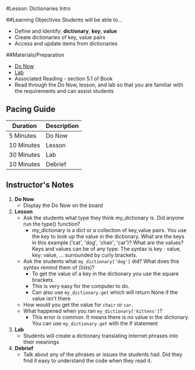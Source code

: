 #Lesson: Dictionaries Intro

##Learning Objectives
Students will be able to...

* Define and Identify: **dictionary**, **key**, **value**
* Create dictionaries of key, value pairs
* Access and update items from dictionaries

##Materials/Preparation
* [Do Now]
* [Lab]
* Associated Reading - section 5.1 of Book
*  Read through the Do Now, lesson, and lab so that you are familiar with the requirements and can assist students

## Pacing Guide
| **Duration**   | **Description** |
| ---------- | ----------- |
| 5 Minutes  | Do Now      |
| 10 Minutes | Lesson      |
| 30 Minutes | Lab         |
| 10 Minutes | Debrief     |

## Instructor's Notes

1. **Do Now**
    * Display the Do Now on the board
2. **Lesson**
	* Ask the students what type they think my_dictionary is. Did anyone run the type() function? 
		* my_dictionary is a dict or a collection of key,value pairs. You use the key to look up the value in the dictionary. What are the keys in this example ('cat', 'dog', 'chair', 'car')? What are the values? Keys and values can be of any type. The syntax is key : value, key: value, ... surrounded by curly brackets. 
	* Ask the students what `my_dictionary['dog']` did? What does this syntax remind them of (lists)?
		* To get the value of a key in the dictionary you use the square brackets.
		* This is very easy for the computer to do.
		* Can also use `my_dictionary.get` which will return None if the value isn't there
	* How would you get the value for `chair` or `car`.
	* What happened when you ran `my_dictionary['kittens']`? 
		* This error is common. It means there is no value in the dictionary. You can use `my_dictionary.get` with the if statement
3. **Lab**	
	* Students will create a dictionary translating internet phrases into their meanings
4. **Debrief**
	* Talk about any of the phrases or issues the students had. Did they find it easy to understand the code when they read it.



[Do Now]: do_now.md
[Lab]: lab.md
